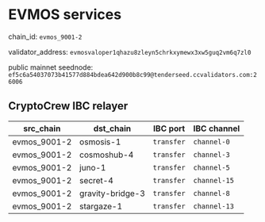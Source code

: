 # EVMOS services

chain_id: `evmos_9001-2`

validator_address: `evmosvaloper1qhazu8zleyn5chrkxymewx3xw5guq2vm6q7zl0`

public mainnet seednode: `ef5c6a54037073b41577d884bdea642d900b8c99@tenderseed.ccvalidators.com:26006`

## CryptoCrew IBC relayer

| src_chain | dst_chain | IBC port | IBC channel |    
| --------------- | --------------- | ------------ | -------------- |
| evmos_9001-2 | osmosis-1 | `transfer` | `channel-0` | 
| evmos_9001-2  | cosmoshub-4 | `transfer` | `channel-3` | 
| evmos_9001-2  | juno-1 | `transfer` | `channel-5` | 
| evmos_9001-2  | secret-4 | `transfer` | `channel-15` | 
| evmos_9001-2  | gravity-bridge-3 | `transfer` | `channel-8` | 
| evmos_9001-2  | stargaze-1 | `transfer` | `channel-13` | 